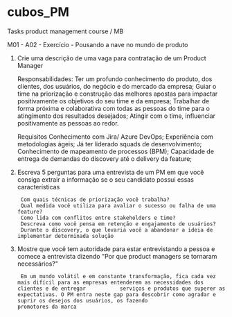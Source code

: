# cubos_PM
Tasks product management course / MB

M01 - A02 - Exercício - Pousando a nave no mundo de produto

  1. Crie uma descrição de uma vaga para contratação de um Product Manager
      
      Responsabilidades: 
        Ter um profundo conhecimento do produto, dos clientes, dos usuários, do negócio e do mercado da empresa;
        Guiar o time na priorização e construção das melhores apostas para impactar positivamente os objetivos do seu time e da empresa;
        Trabalhar de forma próxima e colaborativa com todas as pessoas do time para o atingimento dos resultados desejados;
        Atingir com o time, influenciar positivamente as pessoas ao redor.
        
      Requisitos
        Conhecimento com Jira/ Azure DevOps;
        Experiência com metodologias ágeis;
        Já ter liderado squads de desenvolvimento;
        Conhecimento de mapeamento de processos (BPM);
        Capacidade de entrega de demandas do discovery até o delivery da feature;

  2. Escreva 5 perguntas para uma entrevista de um PM em que você consiga extrair a informação se o seu candidato  possui essas características
        
          Com quais técnicas de priorização você trabalha?
          Qual medida você utiliza para avaliar o sucesso ou falha de uma feature?
          Como lida com conflitos entre stakeholders e time? 
          Descreva como você pensa em retenção e engajamento de usuários?
          Durante o discovery, o que levaria você a abandonar a ideia de implementar determinada solução
          
  3. Mostre que você tem autoridade para estar entrevistando a pessoa e comece a entrevista dizendo "Por que product managers se tornaram necessários?" 

          Em um mundo volátil e em constante transformação, fica cada vez mais difícil para as empresas entenderem as necessidades dos clientes e de entregar           serviços e produtos que superer as expectativas. O PM entra neste gap para descobrir como agradar e suprir os desejos dos usuários, os fazendo                promotores da marca


  
  

